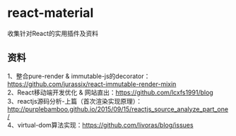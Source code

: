 # react-material
收集针对React的实用插件及资料

## 资料
1、整合pure-render & immutable-js的decorator：https://github.com/jurassix/react-immutable-render-mixin  
2、React移动端开发优化 & 网站直出：https://github.com/lcxfs1991/blog  
3、reactjs源码分析-上篇（首次渲染实现原理）：http://purplebamboo.github.io/2015/09/15/reactjs_source_analyze_part_one/  
4、virtual-dom算法实现：https://github.com/livoras/blog/issues
